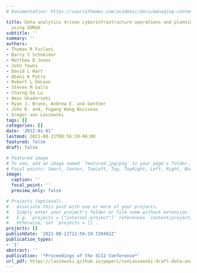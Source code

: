 ```yaml
---
# Documentation: https://sourcethemes.com/academic/docs/managing-content/

title: Data analytics driven cyberinfrastructure operations and planning and analysis
  using XDMoD
subtitle: ''
summary: ''
authors:
- Thomas R Furlani
- Barry I Schneider
- Matthew D Jones
- John Towns
- David L Hart
- Abani K Patra
- Robert L DeLeon
- Steven M Gallo
- Charng-Da Lu
- Amin Ghadersohi
- Ryan J. Bruno, Andrew E. and Gentner
- John R. and, Fugang Wang Boisseau
- Gregor von Laszewski
tags: []
categories: []
date: '2012-01-01'
lastmod: 2021-08-21T08:56:19-04:00
featured: false
draft: false

# Featured image
# To use, add an image named `featured.jpg/png` to your page's folder.
# Focal points: Smart, Center, TopLeft, Top, TopRight, Left, Right, BottomLeft, Bottom, BottomRight.
image:
  caption: ''
  focal_point: ''
  preview_only: false

# Projects (optional).
#   Associate this post with one or more of your projects.
#   Simply enter your project's folder or file name without extension.
#   E.g. `projects = ["internal-project"]` references `content/project/deep-learning/index.md`.
#   Otherwise, set `projects = []`.
projects: []
publishDate: '2021-08-21T12:56:19.728492Z'
publication_types:
- '1'
abstract: ''
publication: '*Proceedings of the SC12 Conference*'
url_pdf: https://laszewski.github.io/papers/vonLaszewski-draft-data-analytics-planing.pdf
---
```

